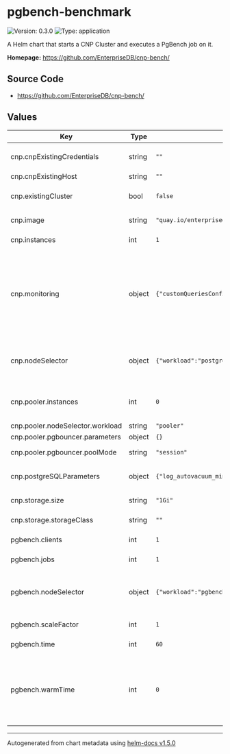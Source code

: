 # pgbench-benchmark

![Version: 0.3.0](https://img.shields.io/badge/Version-0.3.0-informational?style=flat-square) ![Type: application](https://img.shields.io/badge/Type-application-informational?style=flat-square)

A Helm chart that starts a CNP Cluster and executes a PgBench job on it.

**Homepage:** <https://github.com/EnterpriseDB/cnp-bench/>

## Source Code

* <https://github.com/EnterpriseDB/cnp-bench/>

## Values

| Key | Type | Default | Description |
|-----|------|---------|-------------|
| cnp.cnpExistingCredentials | string | `""` | The name of a Secret of type basic-auth containing the existing cluster credentials |
| cnp.cnpExistingHost | string | `""` | The address of the existing cluster |
| cnp.existingCluster | bool | `false` | Whether the benchmark should be run against an existing cluster or a new one has to be created |
| cnp.image | string | `"quay.io/enterprisedb/postgresql:13.2"` | The PostgreSQL image used by CNP and PgBench. |
| cnp.instances | int | `1` | The amount of PostgreSQL instances in the CNP Cluster. |
| cnp.monitoring | object | `{"customQueriesConfigMap":[],"customQueriesSecret":[]}` | Configures custom queries for monitoring. The arrays accept a Dictionary made by name: string (resource name), key: string (resource data field containing the queries). Documentation on the accepted values: https://docs.enterprisedb.io/cloud-native-postgresql/latest/monitoring/ |
| cnp.nodeSelector | object | `{"workload":"postgresql"}` | Dictionary of key-value pairs used to define the nodes where the cluster instances can run; used to avoid pgbench and PostgreSQL running on the same node. |
| cnp.pooler.instances | int | `0` | The number of pooler replicas that receive the connections. If >0 the benchmarks are run with connection pooling |
| cnp.pooler.nodeSelector.workload | string | `"pooler"` |  |
| cnp.pooler.pgbouncer.parameters | object | `{}` | PgBouncer configuration. |
| cnp.pooler.pgbouncer.poolMode | string | `"session"` | The pool mode, accepted values: session, transaction |
| cnp.postgreSQLParameters | object | `{"log_autovacuum_min_duration":"1s","log_checkpoints":"on","log_lock_waits":"on","log_min_duration_statement":"1000","log_statement":"ddl","log_temp_files":"1024","maintenance_work_mem":"128MB","shared_buffers":"512MB"}` | Dictionary of key-value pairs representing PostgreSQL configuration. |
| cnp.storage.size | string | `"1Gi"` | The size of the PVCs used by CNP instances. |
| cnp.storage.storageClass | string | `""` | The storage class used to create PVCs for CNP instances. |
| pgbench.clients | int | `1` | The number of clients used by pgbench. |
| pgbench.jobs | int | `1` | The number of jobs used by pgbench. |
| pgbench.nodeSelector | object | `{"workload":"pgbench"}` | Dictionary of key-value pairs used to define the nodes where the pgbench pod can run; used to avoid pgbench and PostgreSQL running on the same node. |
| pgbench.scaleFactor | int | `1` | Scale factor used to initialize pgbench. |
| pgbench.time | int | `60` | The amount of seconds the pgbench will run for. |
| pgbench.warmTime | int | `0` | If >0, run an initContainer that runs pgbench for the defined amount of time (using the -T option) with the same clients and jobs that will be used for the main pgbench run; can be useful with storage classes that allow I/O bursts where could affect the actual benchmark result. |

----------------------------------------------
Autogenerated from chart metadata using [helm-docs v1.5.0](https://github.com/norwoodj/helm-docs/releases/v1.5.0)
